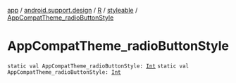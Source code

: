 [app](../../../index.md) / [android.support.design](../../index.md) / [R](../index.md) / [styleable](index.md) / [AppCompatTheme_radioButtonStyle](.)

# AppCompatTheme_radioButtonStyle

`static val AppCompatTheme_radioButtonStyle: `[`Int`](https://kotlinlang.org/api/latest/jvm/stdlib/kotlin/-int/index.html)
`static val AppCompatTheme_radioButtonStyle: `[`Int`](https://kotlinlang.org/api/latest/jvm/stdlib/kotlin/-int/index.html)